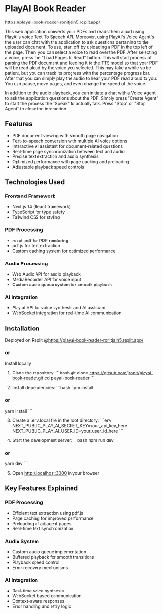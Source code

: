 # PlayAI Book Reader

https://playai-book-reader-ronitjain5.replit.app/ 

This web application converts your PDFs and reads them aloud using PlayAI's voice Text To Speech API. Moreover, using PlayAI's Voice Agent's the user can chat with the application to ask questions pertaining to the uploaded document. To use, start off by uploading a PDF in the top left of the page. Then, you can select a voice to read over the PDF. After selecting a voice, press the "Load Pages to Read" button. This will start process of parsing the PDF document and feeding it to the TTS model so that your PDF will be read aloud by the voice you selected. This may take a while so be patient, but you can track its progress with the percentage progress bar. After that you can simply play the audio to hear your PDF read aloud to you. You can pause, move pages, and even change the speed of the voice. 

In addition to the audio playback, you can initiate a chat with a Voice Agent to ask the application questions about the PDF. Simply press "Create Agent" to start the process the "Speak" to actually talk. Press "Stop" or "Stop Agent" to close the interaction. 

## Features

- PDF document viewing with smooth page navigation
- Text-to-speech conversion with multiple AI voice options
- Interactive AI assistant for document-related questions
- Real-time page synchronization between text and audio
- Precise text extraction and audio synthesis
- Optimized performance with page caching and preloading
- Adjustable playback speed controls

## Technologies Used

### Frontend Framework
- Next.js 14 (React framework)
- TypeScript for type safety
- Tailwind CSS for styling

### PDF Processing
- react-pdf for PDF rendering
- pdf.js for text extraction
- Custom caching system for optimized performance

### Audio Processing
- Web Audio API for audio playback
- MediaRecorder API for voice input
- Custom audio queue system for smooth playback

### AI Integration
- Play.ai API for voice synthesis and AI assistant
- WebSocket integration for real-time AI communication


## Installation

Deployed on Replit @https://playai-book-reader-ronitjain5.replit.app/ 

### or
Install locally 

1. Clone the repository:
\`\`\`bash
git clone https://github.com/jronit/playai-book-reader.git
cd playai-book-reader
\`\`\`

2. Install dependencies:
\`\`\`bash
npm install
### or
yarn install
\`\`\`

3. Create a .env.local file in the root directory:
\`\`\`env
NEXT_PUBLIC_PLAY_AI_SECRET_KEY=your_api_key_here
NEXT_PUBLIC_PLAY_AI_USER_ID=your_user_id_here
\`\`\`

4. Start the development server:
\`\`\`bash
npm run dev
### or
yarn dev
\`\`\`

5. Open [http://localhost:3000](http://localhost:3000) in your browser



## Key Features Explained

### PDF Processing
- Efficient text extraction using pdf.js
- Page caching for improved performance
- Preloading of adjacent pages
- Real-time text synchronization

### Audio System
- Custom audio queue implementation
- Buffered playback for smooth transitions
- Playback speed control
- Error recovery mechanisms

### AI Integration
- Real-time voice synthesis
- WebSocket-based communication
- Context-aware responses
- Error handling and retry logic

